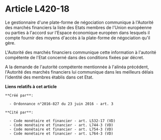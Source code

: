# Article L420-18

Le gestionnaire d'une plate-forme de négociation communique à l'Autorité des marchés financiers la liste des Etats membres de
l'Union européenne ou parties à l'accord sur l'Espace économique européen dans lesquels il compte fournir des moyens d'accès
à la plate-forme de négociation qu'il gère. 

L'Autorité des marchés financiers communique cette information à l'autorité compétente de l'Etat concerné dans des conditions
fixées par décret. 

A la demande de l'autorité compétente mentionnée à l'alinéa précédent, l'Autorité des marchés financiers lui communique dans
les meilleurs délais l'identité des membres établis dans cet Etat.

**Liens relatifs à cet article**

	**Créé par**:

	  - Ordonnance n°2016-827 du 23 juin 2016 - art. 3

	**Cité par**:

	  - Code monétaire et financier - art. L532-17 (VD)
	  - Code monétaire et financier - art. L744-3 (VD)
	  - Code monétaire et financier - art. L754-3 (VD)
	  - Code monétaire et financier - art. L764-3 (VD)
